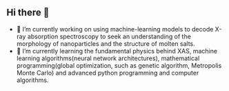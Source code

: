## Hi there 👋

<!--
**kaifengZheng/kaifengZheng** is a ✨ _special_ ✨ repository because its `README.md` (this file) appears on your GitHub profile.

Here are some ideas to get you started:-->

- 🔭 I’m currently working on using machine-learning models to decode X-ray absorption spectroscopy to seek an understanding of the morphology of nanoparticles and the structure of molten salts.
- 🌱 I’m currently learning the fundamental physics behind XAS, machine learning algorithms(neural network architectures), mathematical programming(global optimization, such as genetic algorithm, Metropolis Monte Carlo) and advanced python programming and computer algorithms.

